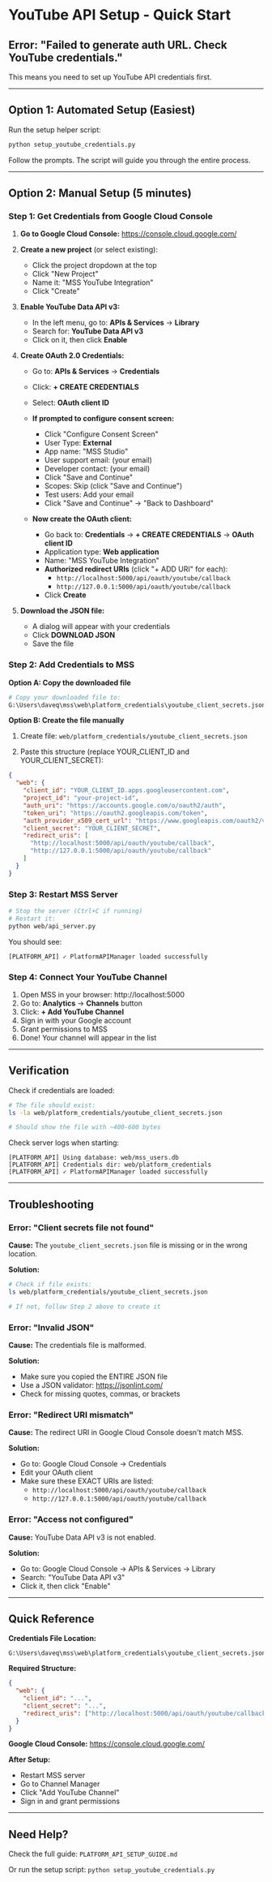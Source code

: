 # YouTube API Setup - Quick Start

## Error: "Failed to generate auth URL. Check YouTube credentials."

This means you need to set up YouTube API credentials first.

---

## Option 1: Automated Setup (Easiest)

Run the setup helper script:

```bash
python setup_youtube_credentials.py
```

Follow the prompts. The script will guide you through the entire process.

---

## Option 2: Manual Setup (5 minutes)

### Step 1: Get Credentials from Google Cloud Console

1. **Go to Google Cloud Console:**
   https://console.cloud.google.com/

2. **Create a new project** (or select existing):
   - Click the project dropdown at the top
   - Click "New Project"
   - Name it: "MSS YouTube Integration"
   - Click "Create"

3. **Enable YouTube Data API v3:**
   - In the left menu, go to: **APIs & Services** → **Library**
   - Search for: **YouTube Data API v3**
   - Click on it, then click **Enable**

4. **Create OAuth 2.0 Credentials:**
   - Go to: **APIs & Services** → **Credentials**
   - Click: **+ CREATE CREDENTIALS**
   - Select: **OAuth client ID**

   - **If prompted to configure consent screen:**
     - Click "Configure Consent Screen"
     - User Type: **External**
     - App name: "MSS Studio"
     - User support email: (your email)
     - Developer contact: (your email)
     - Click "Save and Continue"
     - Scopes: Skip (click "Save and Continue")
     - Test users: Add your email
     - Click "Save and Continue" → "Back to Dashboard"

   - **Now create the OAuth client:**
     - Go back to: **Credentials** → **+ CREATE CREDENTIALS** → **OAuth client ID**
     - Application type: **Web application**
     - Name: "MSS YouTube Integration"
     - **Authorized redirect URIs** (click "+ ADD URI" for each):
       - `http://localhost:5000/api/oauth/youtube/callback`
       - `http://127.0.0.1:5000/api/oauth/youtube/callback`
     - Click **Create**

5. **Download the JSON file:**
   - A dialog will appear with your credentials
   - Click **DOWNLOAD JSON**
   - Save the file

### Step 2: Add Credentials to MSS

**Option A: Copy the downloaded file**

```bash
# Copy your downloaded file to:
G:\Users\daveq\mss\web\platform_credentials\youtube_client_secrets.json
```

**Option B: Create the file manually**

1. Create file: `web/platform_credentials/youtube_client_secrets.json`

2. Paste this structure (replace YOUR_CLIENT_ID and YOUR_CLIENT_SECRET):

```json
{
  "web": {
    "client_id": "YOUR_CLIENT_ID.apps.googleusercontent.com",
    "project_id": "your-project-id",
    "auth_uri": "https://accounts.google.com/o/oauth2/auth",
    "token_uri": "https://oauth2.googleapis.com/token",
    "auth_provider_x509_cert_url": "https://www.googleapis.com/oauth2/v1/certs",
    "client_secret": "YOUR_CLIENT_SECRET",
    "redirect_uris": [
      "http://localhost:5000/api/oauth/youtube/callback",
      "http://127.0.0.1:5000/api/oauth/youtube/callback"
    ]
  }
}
```

### Step 3: Restart MSS Server

```bash
# Stop the server (Ctrl+C if running)
# Restart it:
python web/api_server.py
```

You should see:
```
[PLATFORM_API] ✓ PlatformAPIManager loaded successfully
```

### Step 4: Connect Your YouTube Channel

1. Open MSS in your browser: http://localhost:5000
2. Go to: **Analytics** → **Channels** button
3. Click: **+ Add YouTube Channel**
4. Sign in with your Google account
5. Grant permissions to MSS
6. Done! Your channel will appear in the list

---

## Verification

Check if credentials are loaded:

```bash
# The file should exist:
ls -la web/platform_credentials/youtube_client_secrets.json

# Should show the file with ~400-600 bytes
```

Check server logs when starting:
```
[PLATFORM_API] Using database: web/mss_users.db
[PLATFORM_API] Credentials dir: web/platform_credentials
[PLATFORM_API] ✓ PlatformAPIManager loaded successfully
```

---

## Troubleshooting

### Error: "Client secrets file not found"

**Cause:** The `youtube_client_secrets.json` file is missing or in the wrong location.

**Solution:**
```bash
# Check if file exists:
ls web/platform_credentials/youtube_client_secrets.json

# If not, follow Step 2 above to create it
```

### Error: "Invalid JSON"

**Cause:** The credentials file is malformed.

**Solution:**
- Make sure you copied the ENTIRE JSON file
- Use a JSON validator: https://jsonlint.com/
- Check for missing quotes, commas, or brackets

### Error: "Redirect URI mismatch"

**Cause:** The redirect URI in Google Cloud Console doesn't match MSS.

**Solution:**
- Go to: Google Cloud Console → Credentials
- Edit your OAuth client
- Make sure these EXACT URIs are listed:
  - `http://localhost:5000/api/oauth/youtube/callback`
  - `http://127.0.0.1:5000/api/oauth/youtube/callback`

### Error: "Access not configured"

**Cause:** YouTube Data API v3 is not enabled.

**Solution:**
- Go to: Google Cloud Console → APIs & Services → Library
- Search: "YouTube Data API v3"
- Click it, then click "Enable"

---

## Quick Reference

**Credentials File Location:**
```
G:\Users\daveq\mss\web\platform_credentials\youtube_client_secrets.json
```

**Required Structure:**
```json
{
  "web": {
    "client_id": "...",
    "client_secret": "...",
    "redirect_uris": ["http://localhost:5000/api/oauth/youtube/callback"]
  }
}
```

**Google Cloud Console:**
https://console.cloud.google.com/

**After Setup:**
- Restart MSS server
- Go to Channel Manager
- Click "Add YouTube Channel"
- Sign in and grant permissions

---

## Need Help?

Check the full guide: `PLATFORM_API_SETUP_GUIDE.md`

Or run the setup script: `python setup_youtube_credentials.py`
